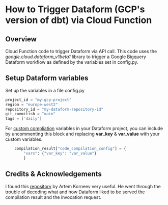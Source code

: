 # How to Trigger Dataform (GCP's version of dbt) via Cloud Function

## Overview
Cloud Function code to trigger Dataform via API call.  This code uses the <i>google.cloud.dataform_v1beta1</i> library to trigger a Google Bigquery Dataform workflow as defined by the variables set in config.py. 

## Setup Dataform variables
Set up the variables in a file config.py
```python
project_id = "my-gcp-project"
region = "europe-west2"
repository_id = "my-dataform-repository-id"
git_commitish = "main"
tags = ['daily']
```
For [custom compliation](https://cloud.google.com/dataform/docs/configure-dataform#create-compilation-variables) variables in your Dataform project, you can include by uncommenting this block and replacing <b>var_key</b> & <b>var_value</b> with your custom variables.

```python
    compilation_result["code_compilation_config"] = {
        "vars": {"var_key": "var_value"}
        }
```

## Credits & Acknowledgements
I found this [repository](https://github.com/ArtemKorneevGA/dataform-cloud-functions/blob/main/ga4-table-updated-dataform-run-func/main.py) by Artem Korneev very useful. He went through the trouble of decoding what and how Dataform liked to be served the compilation result and the invocation request.
